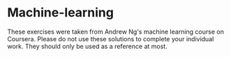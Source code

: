 # Machine-learning

These exercises were taken from Andrew Ng's machine learning course on Coursera. Please do not use these solutions to complete your individual work. They should only be used as a reference at most.
